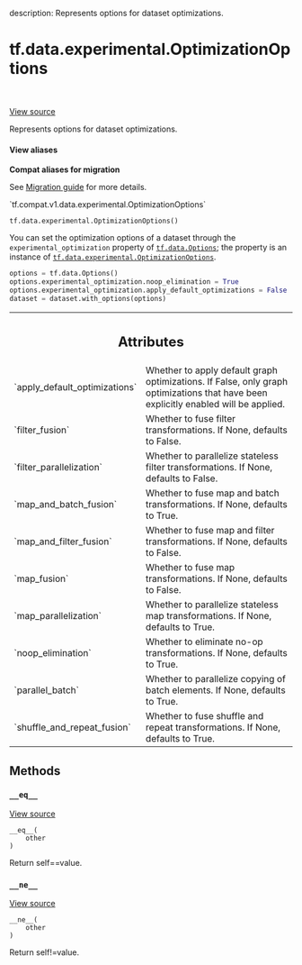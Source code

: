 description: Represents options for dataset optimizations.

<div itemscope itemtype="http://developers.google.com/ReferenceObject">
<meta itemprop="name" content="tf.data.experimental.OptimizationOptions" />
<meta itemprop="path" content="Stable" />
<meta itemprop="property" content="__eq__"/>
<meta itemprop="property" content="__init__"/>
<meta itemprop="property" content="__ne__"/>
</div>

# tf.data.experimental.OptimizationOptions

<!-- Insert buttons and diff -->

<table class="tfo-notebook-buttons tfo-api nocontent" align="left">

</table>

<a target="_blank" class="external" href="/code/stable/tensorflow/python/data/ops/options.py">View source</a>



Represents options for dataset optimizations.

<section class="expandable">
  <h4 class="showalways">View aliases</h4>
  <p>
<b>Compat aliases for migration</b>
<p>See
<a href="https://www.tensorflow.org/guide/migrate">Migration guide</a> for
more details.</p>
<p>`tf.compat.v1.data.experimental.OptimizationOptions`</p>
</p>
</section>

<pre class="devsite-click-to-copy prettyprint lang-py tfo-signature-link">
<code>tf.data.experimental.OptimizationOptions()
</code></pre>



<!-- Placeholder for "Used in" -->

You can set the optimization options of a dataset through the
`experimental_optimization` property of <a href="../../../tf/data/Options.md"><code>tf.data.Options</code></a>; the property is
an instance of <a href="../../../tf/data/experimental/OptimizationOptions.md"><code>tf.data.experimental.OptimizationOptions</code></a>.

```python
options = tf.data.Options()
options.experimental_optimization.noop_elimination = True
options.experimental_optimization.apply_default_optimizations = False
dataset = dataset.with_options(options)
```



<!-- Tabular view -->
 <table class="responsive fixed orange">
<colgroup><col width="214px"><col></colgroup>
<tr><th colspan="2"><h2 class="add-link">Attributes</h2></th></tr>

<tr>
<td>
`apply_default_optimizations`
</td>
<td>
Whether to apply default graph optimizations. If False, only graph optimizations that have been explicitly enabled will be applied.
</td>
</tr><tr>
<td>
`filter_fusion`
</td>
<td>
Whether to fuse filter transformations. If None, defaults to False.
</td>
</tr><tr>
<td>
`filter_parallelization`
</td>
<td>
Whether to parallelize stateless filter transformations. If None, defaults to False.
</td>
</tr><tr>
<td>
`map_and_batch_fusion`
</td>
<td>
Whether to fuse map and batch transformations. If None, defaults to True.
</td>
</tr><tr>
<td>
`map_and_filter_fusion`
</td>
<td>
Whether to fuse map and filter transformations. If None, defaults to False.
</td>
</tr><tr>
<td>
`map_fusion`
</td>
<td>
Whether to fuse map transformations. If None, defaults to False.
</td>
</tr><tr>
<td>
`map_parallelization`
</td>
<td>
Whether to parallelize stateless map transformations. If None, defaults to True.
</td>
</tr><tr>
<td>
`noop_elimination`
</td>
<td>
Whether to eliminate no-op transformations. If None, defaults to True.
</td>
</tr><tr>
<td>
`parallel_batch`
</td>
<td>
Whether to parallelize copying of batch elements. If None, defaults to True.
</td>
</tr><tr>
<td>
`shuffle_and_repeat_fusion`
</td>
<td>
Whether to fuse shuffle and repeat transformations. If None, defaults to True.
</td>
</tr>
</table>



## Methods

<h3 id="__eq__"><code>__eq__</code></h3>

<a target="_blank" class="external" href="/code/stable/tensorflow/python/data/util/options.py">View source</a>

<pre class="devsite-click-to-copy prettyprint lang-py tfo-signature-link">
<code>__eq__(
    other
)
</code></pre>

Return self==value.


<h3 id="__ne__"><code>__ne__</code></h3>

<a target="_blank" class="external" href="/code/stable/tensorflow/python/data/util/options.py">View source</a>

<pre class="devsite-click-to-copy prettyprint lang-py tfo-signature-link">
<code>__ne__(
    other
)
</code></pre>

Return self!=value.




